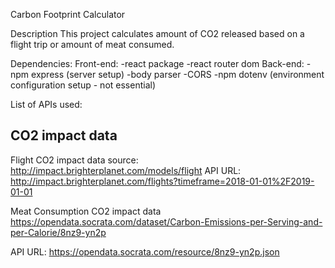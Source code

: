 Carbon Footprint Calculator

Description
This project calculates amount of CO2 released based on a flight trip or amount of meat consumed.

Dependencies:
    Front-end:
    -react package
    -react router dom
    Back-end:
    -npm express (server setup)
    -body parser
    -CORS
    -npm dotenv (environment configuration setup - not essential)

List of APIs used:

CO2 impact data
---------------------------------------------------------------------
Flight CO2 impact data source:
http://impact.brighterplanet.com/models/flight
API URL:
http://impact.brighterplanet.com/flights?timeframe=2018-01-01%2F2019-01-01

Meat Consumption CO2 impact data
https://opendata.socrata.com/dataset/Carbon-Emissions-per-Serving-and-per-Calorie/8nz9-yn2p

API URL:
https://opendata.socrata.com/resource/8nz9-yn2p.json



